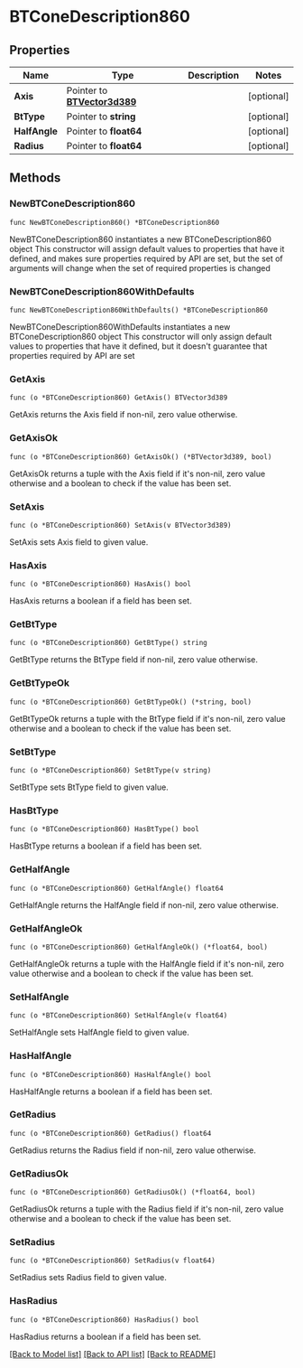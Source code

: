 # BTConeDescription860

## Properties

Name | Type | Description | Notes
------------ | ------------- | ------------- | -------------
**Axis** | Pointer to [**BTVector3d389**](BTVector3d389.md) |  | [optional] 
**BtType** | Pointer to **string** |  | [optional] 
**HalfAngle** | Pointer to **float64** |  | [optional] 
**Radius** | Pointer to **float64** |  | [optional] 

## Methods

### NewBTConeDescription860

`func NewBTConeDescription860() *BTConeDescription860`

NewBTConeDescription860 instantiates a new BTConeDescription860 object
This constructor will assign default values to properties that have it defined,
and makes sure properties required by API are set, but the set of arguments
will change when the set of required properties is changed

### NewBTConeDescription860WithDefaults

`func NewBTConeDescription860WithDefaults() *BTConeDescription860`

NewBTConeDescription860WithDefaults instantiates a new BTConeDescription860 object
This constructor will only assign default values to properties that have it defined,
but it doesn't guarantee that properties required by API are set

### GetAxis

`func (o *BTConeDescription860) GetAxis() BTVector3d389`

GetAxis returns the Axis field if non-nil, zero value otherwise.

### GetAxisOk

`func (o *BTConeDescription860) GetAxisOk() (*BTVector3d389, bool)`

GetAxisOk returns a tuple with the Axis field if it's non-nil, zero value otherwise
and a boolean to check if the value has been set.

### SetAxis

`func (o *BTConeDescription860) SetAxis(v BTVector3d389)`

SetAxis sets Axis field to given value.

### HasAxis

`func (o *BTConeDescription860) HasAxis() bool`

HasAxis returns a boolean if a field has been set.

### GetBtType

`func (o *BTConeDescription860) GetBtType() string`

GetBtType returns the BtType field if non-nil, zero value otherwise.

### GetBtTypeOk

`func (o *BTConeDescription860) GetBtTypeOk() (*string, bool)`

GetBtTypeOk returns a tuple with the BtType field if it's non-nil, zero value otherwise
and a boolean to check if the value has been set.

### SetBtType

`func (o *BTConeDescription860) SetBtType(v string)`

SetBtType sets BtType field to given value.

### HasBtType

`func (o *BTConeDescription860) HasBtType() bool`

HasBtType returns a boolean if a field has been set.

### GetHalfAngle

`func (o *BTConeDescription860) GetHalfAngle() float64`

GetHalfAngle returns the HalfAngle field if non-nil, zero value otherwise.

### GetHalfAngleOk

`func (o *BTConeDescription860) GetHalfAngleOk() (*float64, bool)`

GetHalfAngleOk returns a tuple with the HalfAngle field if it's non-nil, zero value otherwise
and a boolean to check if the value has been set.

### SetHalfAngle

`func (o *BTConeDescription860) SetHalfAngle(v float64)`

SetHalfAngle sets HalfAngle field to given value.

### HasHalfAngle

`func (o *BTConeDescription860) HasHalfAngle() bool`

HasHalfAngle returns a boolean if a field has been set.

### GetRadius

`func (o *BTConeDescription860) GetRadius() float64`

GetRadius returns the Radius field if non-nil, zero value otherwise.

### GetRadiusOk

`func (o *BTConeDescription860) GetRadiusOk() (*float64, bool)`

GetRadiusOk returns a tuple with the Radius field if it's non-nil, zero value otherwise
and a boolean to check if the value has been set.

### SetRadius

`func (o *BTConeDescription860) SetRadius(v float64)`

SetRadius sets Radius field to given value.

### HasRadius

`func (o *BTConeDescription860) HasRadius() bool`

HasRadius returns a boolean if a field has been set.


[[Back to Model list]](../README.md#documentation-for-models) [[Back to API list]](../README.md#documentation-for-api-endpoints) [[Back to README]](../README.md)



